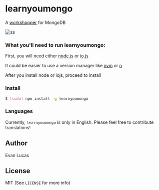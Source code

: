 # learnyoumongo

A [workshopper](https://github.com/rvagg/workshopper) for MongoDB

![ss](https://raw.githubusercontent.com/evanlucas/learnyounode/master/screenshot.png)

### What you'll need to run learnyoumongo:

First, you will need either [node.js](https://nodejs.org) or [io.js](https://iojs.org)

It could be easier to use a version manager like [nvm](https://github.com/creationix/nvm) or [n](https://github.com/tj/n)

After you install node or iojs, proceed to install

### Install

```bash
$ [sudo] npm install -g learnyoumongo
```

### Languages

Currently, `learnyoumongo` is only in English. Please feel free to
contribute translations!

## Author

Evan Lucas

## License

MIT (See `LICENSE` for more info)

